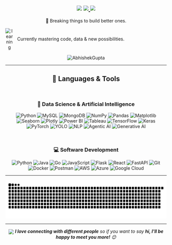 

<div align="center">
  <h2>
    <img src="https://emojis.slackmojis.com/emojis/images/1531849430/4246/blob-sunglasses.gif?1531849430" width="30"/> 
    <a href="https://git.io/typing-svg">
    <img src="https://readme-typing-svg.herokuapp.com?font=Montserrat&weight=500&size=25&duration=4500&pause=500&color=D9BED1&width=435&lines=Hello!+I'm+Abhishek+Gupta" />
        <img src="https://komarev.com/ghpvc/?username=The-AbhishekGupta&style=for-the-badge&color=brightgreen" />
</a>

  </h2>


  <p>
  🚀 Breaking things to build better ones.<br>
  <div style="display: flex; align-items: center; margin: 15px 0;">
    <img width="25" src="https://em-content.zobj.net/source/skype/289/seedling_1f331.png" alt="learning"/>
    <span style="margin-left: 12px;">Currently mastering code, data & new possibilities.</span>
  </div> 
</p>





  <img align="center" src="https://github-readme-streak-stats.herokuapp.com/?user=The-AbhishekGupta&" alt="AbhishekGupta" width="1500" height="150" />
  
 
---
<h2>💼 Languages & Tools</h2>

<br>

### 🧠 Data Science & Artificial Intelligence
<p>
  <img src="https://cdn.jsdelivr.net/gh/devicons/devicon/icons/python/python-original.svg" alt="Python" width="40" height="40"/>
  <img src="https://cdn.jsdelivr.net/gh/devicons/devicon/icons/mysql/mysql-original.svg" alt="MySQL" width="40" height="40"/>
  <img src="https://cdn.jsdelivr.net/gh/devicons/devicon/icons/mongodb/mongodb-original.svg" alt="MongoDB" width="40" height="40"/>
  <img src="https://cdn.jsdelivr.net/gh/devicons/devicon/icons/numpy/numpy-original.svg" alt="NumPy" width="40" height="40"/>
  <img src="https://cdn.jsdelivr.net/gh/devicons/devicon/icons/pandas/pandas-original.svg" alt="Pandas" width="40" height="40"/>
  <img src="https://cdn.jsdelivr.net/gh/devicons/devicon/icons/matplotlib/matplotlib-original.svg" alt="Matplotlib" width="40" height="40"/>
  <img src="https://seaborn.pydata.org/_static/logo-wide-lightbg.svg" alt="Seaborn" width="80" height="40"/>
  <img src="https://images.plot.ly/logo/new-branding/plotly-logomark.png" alt="Plotly" width="40" height="40"/>
  <img src="https://cdn.worldvectorlogo.com/logos/power-bi.svg" alt="Power BI" width="40" height="40"/>
  <img src="https://cdn.worldvectorlogo.com/logos/tableau-software.svg" alt="Tableau" width="40" height="40"/>
  <img src="https://cdn.jsdelivr.net/gh/devicons/devicon/icons/tensorflow/tensorflow-original.svg" alt="TensorFlow" width="40" height="40"/>
  <img src="https://cdn.jsdelivr.net/gh/devicons/devicon/icons/keras/keras-original.svg" alt="Keras" width="40" height="40"/>
  <img src="https://cdn.jsdelivr.net/gh/devicons/devicon/icons/pytorch/pytorch-original.svg" alt="PyTorch" width="40" height="40"/>
  <img src="https://cdn-icons-png.flaticon.com/512/4456/4456149.png" alt="YOLO" width="40" height="40"/>
  <img src="https://cdn-icons-png.flaticon.com/512/4274/4274185.png" alt="NLP" width="40" height="40"/>
  <img src="https://cdn-icons-png.flaticon.com/512/3208/3208723.png" alt="Agentic AI" width="40" height="40"/>
  <img src="https://cdn-icons-png.flaticon.com/512/4712/4712035.png" alt="Generative AI" width="40" height="40"/>
</p>

<br>

### 💻 Software Development
<p>
  <img src="https://cdn.jsdelivr.net/gh/devicons/devicon/icons/python/python-original.svg" alt="Python" width="40" height="40"/>
  <img src="https://cdn.jsdelivr.net/gh/devicons/devicon/icons/java/java-original.svg" alt="Java" width="40" height="40"/>
  <img src="https://cdn.jsdelivr.net/gh/devicons/devicon/icons/go/go-original.svg" alt="Go" width="40" height="40"/>
  <img src="https://cdn.jsdelivr.net/gh/devicons/devicon/icons/javascript/javascript-original.svg" alt="JavaScript" width="40" height="40"/>
  <img src="https://cdn.jsdelivr.net/gh/devicons/devicon/icons/flask/flask-original.svg" alt="Flask" width="40" height="40"/>
  <img src="https://cdn.jsdelivr.net/gh/devicons/devicon/icons/react/react-original.svg" alt="React" width="40" height="40"/>
  <img src="https://cdn.jsdelivr.net/gh/devicons/devicon/icons/fastapi/fastapi-original.svg" alt="FastAPI" width="40" height="40"/>
  <img src="https://cdn.jsdelivr.net/gh/devicons/devicon/icons/git/git-original.svg" alt="Git" width="40" height="40"/>
  <img src="https://cdn.jsdelivr.net/gh/devicons/devicon/icons/docker/docker-original.svg" alt="Docker" width="40" height="40"/>
  <img src="https://encrypted-tbn0.gstatic.com/images?q=tbn:ANd9GcSrPmNWAtnroI424NFmJBwNtUs6YIL_eVXHjA&s" alt="Postman" width="40" height="40"/>
  <img src="https://cdn.worldvectorlogo.com/logos/amazon-web-services-1.svg" alt="AWS" width="40" height="40"/>
  <img src="https://upload.wikimedia.org/wikipedia/commons/thumb/a/a8/Microsoft_Azure_Logo.svg/2560px-Microsoft_Azure_Logo.svg.png" alt="Azure" width="40" height="40"/>
  <img src="https://cdn.worldvectorlogo.com/logos/google-cloud-1.svg" alt="Google Cloud" width="40" height="40"/>

</p>

---

<picture>
  <source
    media="(prefers-color-scheme: dark)"
    srcset="https://raw.githubusercontent.com/xensen008/xensen008/output/github-contribution-grid-snake-dark.svg"
  />
  <source
    media="(prefers-color-scheme: light)"
    srcset="https://raw.githubusercontent.com/xensen008/xensen008/output/github-contribution-grid-snake.svg"
  />
  <img
    alt="github contribution grid snake animation"
    src="https://raw.githubusercontent.com/xensen008/xensen008/output/github-contribution-grid-snake.svg"
    height="120"  
  />
</picture>


---
  <p>
    <img src="https://media.giphy.com/media/LnQjpWaON8nhr21vNW/giphy.gif" width="60" align="center" />
    <em><b>I love connecting with different people</b> so if you want to say <b>hi, I'll be happy to meet you more!</b> 😊</em>
  </p>

</div>
